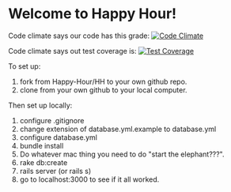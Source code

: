 Welcome to Happy Hour!
======================

Code climate says our code has this grade: [![Code Climate](https://codeclimate.com/repos/5544a209e30ba027fb01fcfa/badges/3eefe5c76c565286e515/gpa.svg)](https://codeclimate.com/repos/5544a209e30ba027fb01fcfa/feed)

Code climate says out test coverage is: [![Test Coverage](https://codeclimate.com/repos/5544a209e30ba027fb01fcfa/badges/3eefe5c76c565286e515/coverage.svg)](https://codeclimate.com/repos/5544a209e30ba027fb01fcfa/feed)

To set up:

1. fork from Happy-Hour/HH to your own github repo.
2. clone from your own github to your local computer.

Then set up locally:

1. configure .gitignore
2. change extension of database.yml.example to database.yml
3. configure database.yml
4. bundle install
5. Do whatever mac thing you need to do "start the elephant???".
6. rake db:create
7. rails server (or rails s)
8. go to localhost:3000 to see if it all worked.
